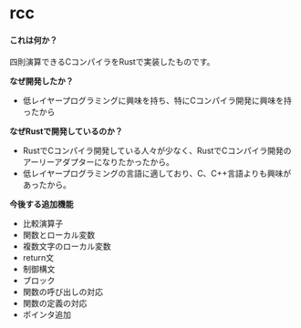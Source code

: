 # rcc

#### これは何か？

四則演算できるCコンパイラをRustで実装したものです。

**なぜ開発したか？**

- 低レイヤープログラミングに興味を持ち、特にCコンパイラ開発に興味を持ったから

**なぜRustで開発しているのか？**

- RustでCコンパイラ開発している人々が少なく、RustでCコンパイラ開発のアーリーアダプターになりたかったから。
- 低レイヤープログラミングの言語に適しており、C、C++言語よりも興味があったから。

**今後する追加機能**
- 比較演算子
- 関数とローカル変数
- 複数文字のローカル変数
- return文
- 制御構文
- ブロック
- 関数の呼び出しの対応
- 関数の定義の対応
- ポインタ追加
